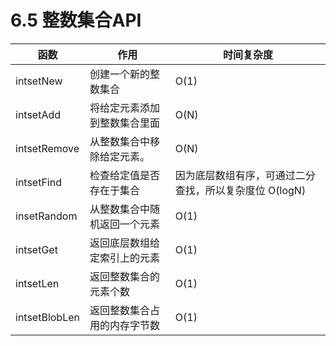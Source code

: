 # 6.5 整数集合API

|函数|作用|时间复杂度|
| ---------------| --------------------------------| --------------------------------------------------------|
|intsetNew|创建一个新的整数集合|O(1)|
|intsetAdd|将给定元素添加到整数集合里面|O(N)|
|intsetRemove|从整数集合中移除给定元素。|O(N)|
|intsetFind|检查给定值是否存在于集合|因为底层数组有序，可通过二分查找，所以复杂度位 O(logN)|
|insetRandom|从整数集合中随机返回一个元素|O(1)|
|intsetGet|返回底层数组给定索引上的元素<br />|O(1)|
|intsetLen|返回整数集合的元素个数|O(1)|
|intsetBlobLen|返回整数集合占用的内存字节数|O(1)|
